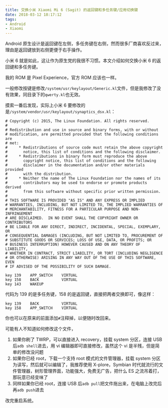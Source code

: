 ```yaml
---
title: 交换小米 Xiaomi Mi 6 (Sagit) 的返回键和多任务键/应用切换键
date: 2018-03-12 18:17:12
tags:
- Android
- Xiaomi
---
```


Android 原生设计是返回键在左侧，多任务键在右侧，然而很多厂商喜欢反过来，理由是返回键放到右侧更便于右手操作。

小米 6 就是如此，这让作为原生党的我很不习惯。本文介绍如何交换小米 6 的返回键和多任务键。

<!-- more -->

我的 ROM 是 Pixel Experience，官方 ROM 应该也一样。

一般修改按键是修改`/system/usr/keylayout/Generic.kl`文件，但是我修改了没有效果，同目录下的`qwerty.kl`也无效。

摸索一番后发现，实际上小米 6 要修改的是`/system/vendor/usr/keylayout/synaptics_dsx.kl`：

```
# Copyright (c) 2015, The Linux Foundation. All rights reserved.
#
# Redistribution and use in source and binary forms, with or without
# modification, are permitted provided that the following conditions are
# met:
#     * Redistributions of source code must retain the above copyright
#       notice, this list of conditions and the following disclaimer.
#     * Redistributions in binary form must reproduce the above
#       copyright notice, this list of conditions and the following
#       disclaimer in the documentation and/or other materials provided
#       with the distribution.
#     * Neither the name of The Linux Foundation nor the names of its
#       contributors may be used to endorse or promote products derived
#       from this software without specific prior written permission.
#
# THIS SOFTWARE IS PROVIDED "AS IS" AND ANY EXPRESS OR IMPLIED
# WARRANTIES, INCLUDING, BUT NOT LIMITED TO, THE IMPLIED WARRANTIES OF
# MERCHANTABILITY, FITNESS FOR A PARTICULAR PURPOSE AND NON-INFRINGEMENT
# ARE DISCLAIMED.  IN NO EVENT SHALL THE COPYRIGHT OWNER OR CONTRIBUTORS
# BE LIABLE FOR ANY DIRECT, INDIRECT, INCIDENTAL, SPECIAL, EXEMPLARY, OR
# CONSEQUENTIAL DAMAGES (INCLUDING, BUT NOT LIMITED TO, PROCUREMENT OF
# SUBSTITUTE GOODS OR SERVICES; LOSS OF USE, DATA, OR PROFITS; OR
# BUSINESS INTERRUPTION) HOWEVER CAUSED AND ON ANY THEORY OF LIABILITY,
# WHETHER IN CONTRACT, STRICT LIABILITY, OR TORT (INCLUDING NEGLIGENCE
# OR OTHERWISE) ARISING IN ANY WAY OUT OF THE USE OF THIS SOFTWARE, EVEN
# IF ADVISED OF THE POSSIBILITY OF SUCH DAMAGE.

key 139    APP_SWITCH    VIRTUAL
key 158    BACK          VIRTUAL
key 143    WAKEUP
```

代码为 139 的是多任务键，158 的是返回键，直接把两者交换即可，像这样：

```
key 139    BACK          VIRTUAL
key 158    APP_SWITCH    VIRTUAL
```

你也可以在原来的前面添加`#`注释掉，以便随时改回来。

可能有人不知道如何修改这个文件，

1. 如果你刷了 TWRP，可以直接进入 recovery，挂载 system 分区，连接 USB 后`adb shell`进去，用 vi 编辑器即可直接修改，虽然这个 vi 是半残，但是简单的修改没问题
2. 如果你已经 root，下载一个支持 root 模式的文件管理器，挂载 system 分区为读写，然后就可以编辑了，我推荐使用 X-plore，Symbian 时代就流行的文件管理器，树形管理界面，功能强大，免费无广告，把什么 ES 之流吊着打，那玩意已经变味了
3. 同样如果你已经 root，连接 USB 后`adb pull`把文件拖出来，在电脑上改完后再`adb push`进去

改完重启系统。
